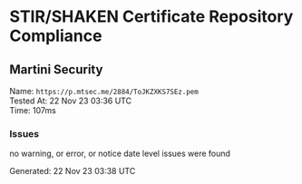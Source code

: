 # STIR/SHAKEN Certificate Repository Compliance

## Martini Security

Name: `https://p.mtsec.me/2884/ToJKZXKS7SEz.pem`\
Tested At: 22 Nov 23 03:36 UTC\
Time: 107ms

### Issues

no warning, or error, or notice date level issues were found

Generated: 22 Nov 23 03:38 UTC